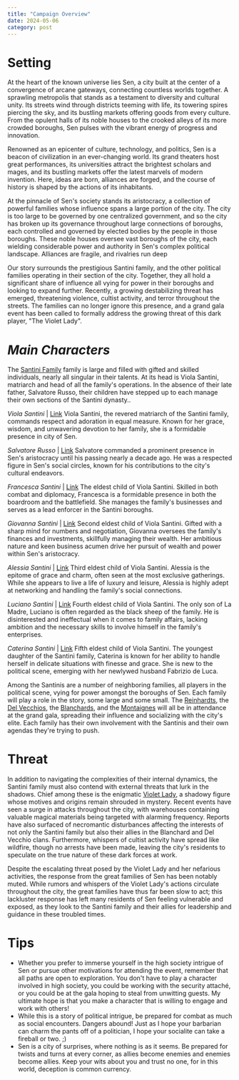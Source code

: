 ```yaml
---
title: "Campaign Overview"
date: 2024-05-06
category: post
---
```


# Setting

At the heart of the known universe lies Sen, a city built at the center of a convergence of arcane gateways, connecting countless worlds together. A sprawling metropolis that stands as a testament to diversity and cultural unity. Its streets wind through districts teeming with life, its towering spires piercing the sky, and its bustling markets offering goods from every culture. From the opulent halls of its noble houses to the crooked alleys of its more crowded boroughs, Sen pulses with the vibrant energy of progress and innovation.

Renowned as an epicenter of culture, technology, and politics, Sen is a beacon of civilization in an ever-changing world. Its grand theaters host great performances, its universities attract the brightest scholars and mages, and its bustling markets offer the latest marvels of modern invention. Here, ideas are born, alliances are forged, and the course of history is shaped by the actions of its inhabitants.

At the pinnacle of Sen's society stands its aristocracy, a collection of powerful families whose influence spans a large portion of the city. The city is too large to be governed by one centralized government, and so the city has broken up its governance throughout large connections of boroughs, each controlled and governed by elected bodies by the people in those boroughs. These noble houses oversee vast boroughs of the city, each wielding considerable power and authority in Sen's complex political landscape. Alliances are fragile, and rivalries run deep

Our story surrounds the prestigious Santini family, and the other political families operating in their section of the city. Together, they all hold a significant share of influence all vying for power in their boroughs and looking to expand further. Recently, a growing destabilizing threat has emerged, threatening violence, cultist activity, and terror throughout the streets. The families can no longer ignore this presence, and a grand gala event has been called to formally address the growing threat of this dark player, "The Violet Lady".

# *Main Characters*

The [Santini Family](/sen/factions/the-santini-family) family is large and filled with gifted and skilled individuals, nearly all singular in their talents. At its head is Viola Santini, matriarch and head of all the family's operations. In the absence of their late father, Salvatore Russo, their children have stepped up to each manage their own sections of the Santini dynasty..

*Viola  Santini* | [Link](/sen/factions/the-santini-family)
Viola Santini, the revered matriarch of the Santini family, commands respect and adoration in equal measure. Known for her grace, wisdom, and unwavering devotion to her family, she is a formidable presence in city of Sen.

*Salvatore Russo* | [Link](/sen/factions/the-santini-family)
Salvatore commanded a prominent presence in Sen's aristocracy until his passing nearly a decade ago. He was a respected figure in Sen's social circles, known for his contributions to the city's cultural endeavors.

*Francesca Santini* | [Link](/sen/factions/the-santini-family)
The eldest child of Viola Santini. Skilled in both combat and diplomacy, Francesca is a formidable presence in both the boardroom and the battlefield. She manages the family's businesses and serves as a lead enforcer in the Santini boroughs.

*Giovanna Santini* | [Link](/sen/factions/the-santini-family)
Second eldest child of Viola Santini. Gifted with a sharp mind for numbers and negotiation, Giovanna oversees the family's finances and investments, skillfully managing their wealth. Her ambitious nature and keen business acumen drive her pursuit of wealth and power within Sen's aristocracy.

*Alessia Santini* | [Link](/sen/factions/the-santini-family)
Third eldest child of Viola Santini. Alessia is the epitome of grace and charm, often seen at the most exclusive gatherings. While she appears to live a life of luxury and leisure, Alessia is highly adept at networking and handling the family's social connections.

*Luciano Santini* | [Link](/sen/factions/the-santini-family)
Fourth eldest child of Viola Santini. The only son of La Madre, Luciano is often regarded as the black sheep of the family. He is disinterested and ineffectual when it comes to family affairs, lacking ambition and the necessary skills to involve himself in the family's enterprises.

*Caterina Santini* | [Link](/sen/factions/the-santini-family)
Fifth eldest child of Viola Santini. The youngest daughter of the Santini family, Caterina is known for her ability to handle herself in delicate situations with finesse and grace. She is new to the political scene, emerging with her newlywed husband Fabrizio de Luca.

Among the Santinis are a number of neighboring families, all players in the political scene, vying for power amongst the boroughs of Sen. Each family will play a role in the story, some large and some small. The [Reinhardts](/sen/factions/the-santini-family), the [Del Vecchios](/sen/factions/the-santini-family), the [Blanchards](/sen/factions/the-santini-family), and the [Montaignes](/sen/factions/the-santini-family) will all be in attendance at the grand gala, spreading their influence and socializing with the city's elite. Each family has their own involvement with the Santinis and their own agendas they're trying to push. 

# Threat

In addition to navigating the complexities of their internal dynamics, the Santini family must also contend with external threats that lurk in the shadows. Chief among these is the enigmatic [Violet Lady](/sen/factions/the-santini-family), a shadowy figure whose motives and origins remain shrouded in mystery. Recent events have seen a surge in attacks throughout the city, with warehouses containing valuable magical materials being targeted with alarming frequency. Reports have also surfaced of necromantic disturbances affecting the interests of not only the Santini family but also their allies in the Blanchard and Del Vecchio clans. Furthermore, whispers of cultist activity have spread like wildfire, though no arrests have been made, leaving the city's residents to speculate on the true nature of these dark forces at work.

Despite the escalating threat posed by the Violet Lady and her nefarious activities, the response from the great families of Sen has been notably muted. While rumors and whispers of the Violet Lady's actions circulate throughout the city, the great families have thus far been slow to act; this lackluster response has left many residents of Sen feeling vulnerable and exposed, as they look to the Santini family and their allies for leadership and guidance in these troubled times.

# Tips

* Whether you prefer to immerse yourself in the high society intrigue of Sen or pursue other motivations for attending the event, remember that all paths are open to exploration. You don't have to play a character involved in high society, you could be working with the security attaché, or you could be at the gala hoping to steal from unwitting guests. My ultimate hope is that you make a character that is willing to engage and work with others! 
* While this is a story of political intrigue, be prepared for combat as much as social encounters. Dangers abound! Just as I hope your barbarian can charm the pants off of a politician, I hope your socialite can take a fireball or two. ;)
* Sen is a city of surprises, where nothing is as it seems. Be prepared for twists and turns at every corner, as allies become enemies and enemies become allies. Keep your wits about you and trust no one, for in this world, deception is common currency.

